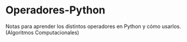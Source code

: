 # Operadores-Python
Notas para aprender los distintos operadores en Python y cómo usarlos. (Algoritmos Computacionales)
